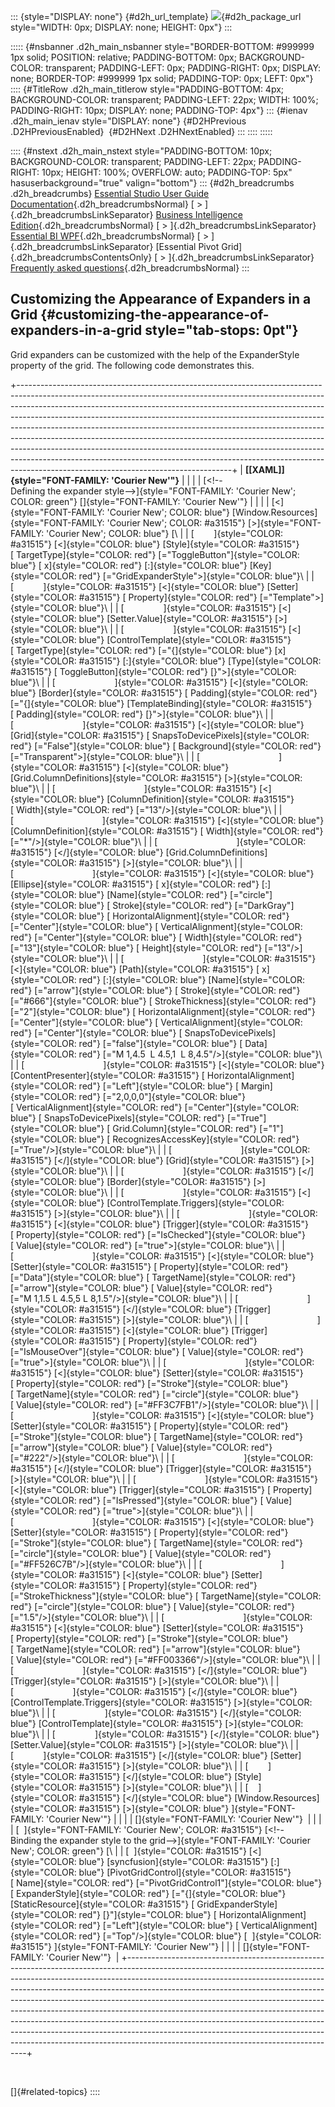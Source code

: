 ::: {style="DISPLAY: none"}
[](ms-xhelp:///?Id=d2h_url_template){#d2h_url_template} ![](!package_url!){#d2h_package_url style="WIDTH: 0px; DISPLAY: none; HEIGHT: 0px"}
:::

::::: {#nsbanner .d2h_main_nsbanner style="BORDER-BOTTOM: #999999 1px solid; POSITION: relative; PADDING-BOTTOM: 0px; BACKGROUND-COLOR: transparent; PADDING-LEFT: 0px; PADDING-RIGHT: 0px; DISPLAY: none; BORDER-TOP: #999999 1px solid; PADDING-TOP: 0px; LEFT: 0px"}
:::: {#TitleRow .d2h_main_titlerow style="PADDING-BOTTOM: 4px; BACKGROUND-COLOR: transparent; PADDING-LEFT: 22px; WIDTH: 100%; PADDING-RIGHT: 10px; DISPLAY: none; PADDING-TOP: 4px"}
::: {#ienav .d2h_main_ienav style="DISPLAY: none"}
[](ms-xhelp:///?Id=4db2878d-ce3e-48ba-bf59-4b005da8a972){#D2HPrevious .D2HPreviousEnabled}  [](ms-xhelp:///?Id=15ea70e4-7dfd-4e81-9f24-92d2e70c5ca3){#D2HNext .D2HNextEnabled}
:::
::::
:::::

:::: {#nstext .d2h_main_nstext style="PADDING-BOTTOM: 10px; BACKGROUND-COLOR: transparent; PADDING-LEFT: 22px; PADDING-RIGHT: 10px; HEIGHT: 100%; OVERFLOW: auto; PADDING-TOP: 5px" hasuserbackground="true" valign="bottom"}
::: {#d2h_breadcrumbs .d2h_breadcrumbs}
[Essential Studio User Guide Documentation](ms-xhelp:///?Id=12457748-09e3-4d74-a240-8e049cedf030){.d2h_breadcrumbsNormal} [ \> ]{.d2h_breadcrumbsLinkSeparator} [Business Intelligence Edition](ms-xhelp:///?Id=fdf33dd8-62b2-47b9-ad7b-fc50e590bca5){.d2h_breadcrumbsNormal} [ \> ]{.d2h_breadcrumbsLinkSeparator} [Essential BI WPF](ms-xhelp:///?Id=41e3d586-d922-4a01-8272-679fe4ae7343){.d2h_breadcrumbsNormal} [ \> ]{.d2h_breadcrumbsLinkSeparator} [Essential Pivot Grid]{.d2h_breadcrumbsContentsOnly} [ \> ]{.d2h_breadcrumbsLinkSeparator} [Frequently asked questions](ms-xhelp:///?Id=f7473cd0-b7f2-4455-bd3f-42e2640c2598){.d2h_breadcrumbsNormal}
:::

## Customizing the Appearance of Expanders in a Grid {#customizing-the-appearance-of-expanders-in-a-grid style="tab-stops: 0pt"}

Grid expanders can be customized with the help of the ExpanderStyle property of the grid. The following code demonstrates this.

+-----------------------------------------------------------------------------------------------------------------------------------------------------------------------------------------------------------------------------------------------------------------------------------------------------------------------------------------------------------------------------------------------------------------------------------------------------------------------------------------------------------------------------------------------------------------------------------------------------------------------------------------------------------------------------------------------------+
| **[\[XAML\]]{style="FONT-FAMILY: 'Courier New'"}**                                                                                                                                                                                                                                                                                                                                                                                                                                                                                                                                                                                                                                                  |
|                                                                                                                                                                                                                                                                                                                                                                                                                                                                                                                                                                                                                                                                                                     |
| [\<!\--Defining the expander style\--\>]{style="FONT-FAMILY: 'Courier New'; COLOR: green"} []{style="FONT-FAMILY: 'Courier New'"}                                                                                                                                                                                                                                                                                                                                                                                                                                                                                                                                                                   |
|                                                                                                                                                                                                                                                                                                                                                                                                                                                                                                                                                                                                                                                                                                     |
| [\<]{style="FONT-FAMILY: 'Courier New'; COLOR: blue"} [Window.Resources]{style="FONT-FAMILY: 'Courier New'; COLOR: #a31515"} [\>]{style="FONT-FAMILY: 'Courier New'; COLOR: blue"} [\                                                                                                                                                                                                                                                                                                                                                                                                                                                                                                               |
| [        ]{style="COLOR: #a31515"} [\<]{style="COLOR: blue"} [Style]{style="COLOR: #a31515"} [ TargetType]{style="COLOR: red"} [=\"ToggleButton\"]{style="COLOR: blue"} [ x]{style="COLOR: red"} [:]{style="COLOR: blue"} [Key]{style="COLOR: red"} [=\"GridExpanderStyle\"\>]{style="COLOR: blue"}\                                                                                                                                                                                                                                                                                                                                                                                                |
| [            ]{style="COLOR: #a31515"} [\<]{style="COLOR: blue"} [Setter]{style="COLOR: #a31515"} [ Property]{style="COLOR: red"} [=\"Template\"\>]{style="COLOR: blue"}\                                                                                                                                                                                                                                                                                                                                                                                                                                                                                                                           |
| [                ]{style="COLOR: #a31515"} [\<]{style="COLOR: blue"} [Setter.Value]{style="COLOR: #a31515"} [\>]{style="COLOR: blue"}\                                                                                                                                                                                                                                                                                                                                                                                                                                                                                                                                                              |
| [                    ]{style="COLOR: #a31515"} [\<]{style="COLOR: blue"} [ControlTemplate]{style="COLOR: #a31515"} [ TargetType]{style="COLOR: red"} [=\"{]{style="COLOR: blue"} [x]{style="COLOR: #a31515"} [:]{style="COLOR: blue"} [Type]{style="COLOR: #a31515"} [ ToggleButton]{style="COLOR: red"} [}\"\>]{style="COLOR: blue"}\                                                                                                                                                                                                                                                                                                                                                              |
| [                        ]{style="COLOR: #a31515"} [\<]{style="COLOR: blue"} [Border]{style="COLOR: #a31515"} [ Padding]{style="COLOR: red"} [=\"{]{style="COLOR: blue"} [TemplateBinding]{style="COLOR: #a31515"} [ Padding]{style="COLOR: red"} [}\"\>]{style="COLOR: blue"}\                                                                                                                                                                                                                                                                                                                                                                                                                     |
| [                            ]{style="COLOR: #a31515"} [\<]{style="COLOR: blue"} [Grid]{style="COLOR: #a31515"} [ SnapsToDevicePixels]{style="COLOR: red"} [=\"False\"]{style="COLOR: blue"} [ Background]{style="COLOR: red"} [=\"Transparent\"\>]{style="COLOR: blue"}\                                                                                                                                                                                                                                                                                                                                                                                                                           |
| [                                ]{style="COLOR: #a31515"} [\<]{style="COLOR: blue"} [Grid.ColumnDefinitions]{style="COLOR: #a31515"} [\>]{style="COLOR: blue"}\                                                                                                                                                                                                                                                                                                                                                                                                                                                                                                                                    |
| [                                    ]{style="COLOR: #a31515"} [\<]{style="COLOR: blue"} [ColumnDefinition]{style="COLOR: #a31515"} [ Width]{style="COLOR: red"} [=\"13\"/\>]{style="COLOR: blue"}\                                                                                                                                                                                                                                                                                                                                                                                                                                                                                                 |
| [                                    ]{style="COLOR: #a31515"} [\<]{style="COLOR: blue"} [ColumnDefinition]{style="COLOR: #a31515"} [ Width]{style="COLOR: red"} [=\"\*\"/\>]{style="COLOR: blue"}\                                                                                                                                                                                                                                                                                                                                                                                                                                                                                                 |
| [                                ]{style="COLOR: #a31515"} [\</]{style="COLOR: blue"} [Grid.ColumnDefinitions]{style="COLOR: #a31515"} [\>]{style="COLOR: blue"}\                                                                                                                                                                                                                                                                                                                                                                                                                                                                                                                                   |
| [                                ]{style="COLOR: #a31515"} [\<]{style="COLOR: blue"} [Ellipse]{style="COLOR: #a31515"} [ x]{style="COLOR: red"} [:]{style="COLOR: blue"} [Name]{style="COLOR: red"} [=\"circle\"]{style="COLOR: blue"} [ Stroke]{style="COLOR: red"} [=\"DarkGray\"]{style="COLOR: blue"} [ HorizontalAlignment]{style="COLOR: red"} [=\"Center\"]{style="COLOR: blue"} [ VerticalAlignment]{style="COLOR: red"} [=\"Center\"]{style="COLOR: blue"} [ Width]{style="COLOR: red"} [=\"13\"]{style="COLOR: blue"} [ Height]{style="COLOR: red"} [=\"13\"/\>]{style="COLOR: blue"}\                                                                                                    |
| [                                ]{style="COLOR: #a31515"} [\<]{style="COLOR: blue"} [Path]{style="COLOR: #a31515"} [ x]{style="COLOR: red"} [:]{style="COLOR: blue"} [Name]{style="COLOR: red"} [=\"arrow\"]{style="COLOR: blue"} [ Stroke]{style="COLOR: red"} [=\"#666\"]{style="COLOR: blue"} [ StrokeThickness]{style="COLOR: red"} [=\"2\"]{style="COLOR: blue"} [ HorizontalAlignment]{style="COLOR: red"} [=\"Center\"]{style="COLOR: blue"} [ VerticalAlignment]{style="COLOR: red"} [=\"Center\"]{style="COLOR: blue"} [ SnapsToDevicePixels]{style="COLOR: red"} [=\"false\"]{style="COLOR: blue"} [ Data]{style="COLOR: red"} [=\"M 1,4.5  L 4.5,1  L 8,4.5\"/\>]{style="COLOR: blue"}\ |
| [                                ]{style="COLOR: #a31515"} [\<]{style="COLOR: blue"} [ContentPresenter]{style="COLOR: #a31515"} [ HorizontalAlignment]{style="COLOR: red"} [=\"Left\"]{style="COLOR: blue"} [ Margin]{style="COLOR: red"} [=\"2,0,0,0\"]{style="COLOR: blue"} [ VerticalAlignment]{style="COLOR: red"} [=\"Center\"]{style="COLOR: blue"} [ SnapsToDevicePixels]{style="COLOR: red"} [=\"True\"]{style="COLOR: blue"} [ Grid.Column]{style="COLOR: red"} [=\"1\"]{style="COLOR: blue"} [ RecognizesAccessKey]{style="COLOR: red"} [=\"True\"/\>]{style="COLOR: blue"}\                                                                                                              |
| [                            ]{style="COLOR: #a31515"} [\</]{style="COLOR: blue"} [Grid]{style="COLOR: #a31515"} [\>]{style="COLOR: blue"}\                                                                                                                                                                                                                                                                                                                                                                                                                                                                                                                                                         |
| [                        ]{style="COLOR: #a31515"} [\</]{style="COLOR: blue"} [Border]{style="COLOR: #a31515"} [\>]{style="COLOR: blue"}\                                                                                                                                                                                                                                                                                                                                                                                                                                                                                                                                                           |
| [                        ]{style="COLOR: #a31515"} [\<]{style="COLOR: blue"} [ControlTemplate.Triggers]{style="COLOR: #a31515"} [\>]{style="COLOR: blue"}\                                                                                                                                                                                                                                                                                                                                                                                                                                                                                                                                          |
| [                            ]{style="COLOR: #a31515"} [\<]{style="COLOR: blue"} [Trigger]{style="COLOR: #a31515"} [ Property]{style="COLOR: red"} [=\"IsChecked\"]{style="COLOR: blue"} [ Value]{style="COLOR: red"} [=\"true\"\>]{style="COLOR: blue"}\                                                                                                                                                                                                                                                                                                                                                                                                                                           |
| [                                ]{style="COLOR: #a31515"} [\<]{style="COLOR: blue"} [Setter]{style="COLOR: #a31515"} [ Property]{style="COLOR: red"} [=\"Data\"]{style="COLOR: blue"} [ TargetName]{style="COLOR: red"} [=\"arrow\"]{style="COLOR: blue"} [ Value]{style="COLOR: red"} [=\"M 1,1.5 L 4.5,5 L 8,1.5\"/\>]{style="COLOR: blue"}\                                                                                                                                                                                                                                                                                                                                                     |
| [                            ]{style="COLOR: #a31515"} [\</]{style="COLOR: blue"} [Trigger]{style="COLOR: #a31515"} [\>]{style="COLOR: blue"}\                                                                                                                                                                                                                                                                                                                                                                                                                                                                                                                                                      |
| [                            ]{style="COLOR: #a31515"} [\<]{style="COLOR: blue"} [Trigger]{style="COLOR: #a31515"} [ Property]{style="COLOR: red"} [=\"IsMouseOver\"]{style="COLOR: blue"} [ Value]{style="COLOR: red"} [=\"true\"\>]{style="COLOR: blue"}\                                                                                                                                                                                                                                                                                                                                                                                                                                         |
| [                                ]{style="COLOR: #a31515"} [\<]{style="COLOR: blue"} [Setter]{style="COLOR: #a31515"} [ Property]{style="COLOR: red"} [=\"Stroke\"]{style="COLOR: blue"} [ TargetName]{style="COLOR: red"} [=\"circle\"]{style="COLOR: blue"} [ Value]{style="COLOR: red"} [=\"#FF3C7FB1\"/\>]{style="COLOR: blue"}\                                                                                                                                                                                                                                                                                                                                                                |
| [                                ]{style="COLOR: #a31515"} [\<]{style="COLOR: blue"} [Setter]{style="COLOR: #a31515"} [ Property]{style="COLOR: red"} [=\"Stroke\"]{style="COLOR: blue"} [ TargetName]{style="COLOR: red"} [=\"arrow\"]{style="COLOR: blue"} [ Value]{style="COLOR: red"} [=\"#222\"/\>]{style="COLOR: blue"}\                                                                                                                                                                                                                                                                                                                                                                      |
| [                            ]{style="COLOR: #a31515"} [\</]{style="COLOR: blue"} [Trigger]{style="COLOR: #a31515"} [\>]{style="COLOR: blue"}\                                                                                                                                                                                                                                                                                                                                                                                                                                                                                                                                                      |
| [                            ]{style="COLOR: #a31515"} [\<]{style="COLOR: blue"} [Trigger]{style="COLOR: #a31515"} [ Property]{style="COLOR: red"} [=\"IsPressed\"]{style="COLOR: blue"} [ Value]{style="COLOR: red"} [=\"true\"\>]{style="COLOR: blue"}\                                                                                                                                                                                                                                                                                                                                                                                                                                           |
| [                                ]{style="COLOR: #a31515"} [\<]{style="COLOR: blue"} [Setter]{style="COLOR: #a31515"} [ Property]{style="COLOR: red"} [=\"Stroke\"]{style="COLOR: blue"} [ TargetName]{style="COLOR: red"} [=\"circle\"]{style="COLOR: blue"} [ Value]{style="COLOR: red"} [=\"#FF526C7B\"/\>]{style="COLOR: blue"}\                                                                                                                                                                                                                                                                                                                                                                |
| [                                ]{style="COLOR: #a31515"} [\<]{style="COLOR: blue"} [Setter]{style="COLOR: #a31515"} [ Property]{style="COLOR: red"} [=\"StrokeThickness\"]{style="COLOR: blue"} [ TargetName]{style="COLOR: red"} [=\"circle\"]{style="COLOR: blue"} [ Value]{style="COLOR: red"} [=\"1.5\"/\>]{style="COLOR: blue"}\                                                                                                                                                                                                                                                                                                                                                             |
| [                                ]{style="COLOR: #a31515"} [\<]{style="COLOR: blue"} [Setter]{style="COLOR: #a31515"} [ Property]{style="COLOR: red"} [=\"Stroke\"]{style="COLOR: blue"} [ TargetName]{style="COLOR: red"} [=\"arrow\"]{style="COLOR: blue"} [ Value]{style="COLOR: red"} [=\"#FF003366\"/\>]{style="COLOR: blue"}\                                                                                                                                                                                                                                                                                                                                                                 |
| [                            ]{style="COLOR: #a31515"} [\</]{style="COLOR: blue"} [Trigger]{style="COLOR: #a31515"} [\>]{style="COLOR: blue"}\                                                                                                                                                                                                                                                                                                                                                                                                                                                                                                                                                      |
| [                        ]{style="COLOR: #a31515"} [\</]{style="COLOR: blue"} [ControlTemplate.Triggers]{style="COLOR: #a31515"} [\>]{style="COLOR: blue"}\                                                                                                                                                                                                                                                                                                                                                                                                                                                                                                                                         |
| [                    ]{style="COLOR: #a31515"} [\</]{style="COLOR: blue"} [ControlTemplate]{style="COLOR: #a31515"} [\>]{style="COLOR: blue"}\                                                                                                                                                                                                                                                                                                                                                                                                                                                                                                                                                      |
| [                ]{style="COLOR: #a31515"} [\</]{style="COLOR: blue"} [Setter.Value]{style="COLOR: #a31515"} [\>]{style="COLOR: blue"}\                                                                                                                                                                                                                                                                                                                                                                                                                                                                                                                                                             |
| [            ]{style="COLOR: #a31515"} [\</]{style="COLOR: blue"} [Setter]{style="COLOR: #a31515"} [\>]{style="COLOR: blue"}\                                                                                                                                                                                                                                                                                                                                                                                                                                                                                                                                                                       |
| [        ]{style="COLOR: #a31515"} [\</]{style="COLOR: blue"} [Style]{style="COLOR: #a31515"} [\>]{style="COLOR: blue"}\                                                                                                                                                                                                                                                                                                                                                                                                                                                                                                                                                                            |
| [    ]{style="COLOR: #a31515"} [\</]{style="COLOR: blue"} [Window.Resources]{style="COLOR: #a31515"} [\>]{style="COLOR: blue"} ]{style="FONT-FAMILY: 'Courier New'"}                                                                                                                                                                                                                                                                                                                                                                                                                                                                                                                                |
|                                                                                                                                                                                                                                                                                                                                                                                                                                                                                                                                                                                                                                                                                                     |
| []{style="FONT-FAMILY: 'Courier New'"}                                                                                                                                                                                                                                                                                                                                                                                                                                                                                                                                                                                                                                                              |
|                                                                                                                                                                                                                                                                                                                                                                                                                                                                                                                                                                                                                                                                                                     |
| [  ]{style="FONT-FAMILY: 'Courier New'; COLOR: #a31515"} [\<!\--Binding the expander style to the grid\--\>]{style="FONT-FAMILY: 'Courier New'; COLOR: green"} [\                                                                                                                                                                                                                                                                                                                                                                                                                                                                                                                                   |
| [  ]{style="COLOR: #a31515"} [\<]{style="COLOR: blue"} [syncfusion]{style="COLOR: #a31515"} [:]{style="COLOR: blue"} [PivotGridControl]{style="COLOR: #a31515"} [ Name]{style="COLOR: red"} [=\"PivotGridControl1\"]{style="COLOR: blue"} [ ExpanderStyle]{style="COLOR: red"} [=\"{]{style="COLOR: blue"} [StaticResource]{style="COLOR: #a31515"} [ GridExpanderStyle]{style="COLOR: red"} [}\"]{style="COLOR: blue"} [ HorizontalAlignment]{style="COLOR: red"} [=\"Left\"]{style="COLOR: blue"} [ VerticalAlignment]{style="COLOR: red"} [=\"Top\"/\>]{style="COLOR: blue"} [  ]{style="COLOR: #a31515"} ]{style="FONT-FAMILY: 'Courier New'"}                                                  |
|                                                                                                                                                                                                                                                                                                                                                                                                                                                                                                                                                                                                                                                                                                     |
| []{style="FONT-FAMILY: 'Courier New'"}                                                                                                                                                                                                                                                                                                                                                                                                                                                                                                                                                                                                                                                              |
+-----------------------------------------------------------------------------------------------------------------------------------------------------------------------------------------------------------------------------------------------------------------------------------------------------------------------------------------------------------------------------------------------------------------------------------------------------------------------------------------------------------------------------------------------------------------------------------------------------------------------------------------------------------------------------------------------------+

 

[]{#related-topics}
::::
